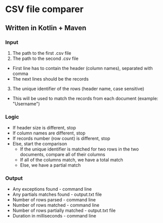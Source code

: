 # CSV file comparer
## Written in Kotlin + Maven
### Input
1. The path to the first .csv file
2. The path to the second .csv file
* First line has to contain the header (column names), separated with comma
* The next lines should be the records
3. The unique identifier of the rows (header name, case sensitive)
* This will be used to match the records from each document (example: "Username")
### Logic
* If header size is different, stop
* If column names are different, stop
* If records number (row count) is different, stop
* Else, start the comparison
    * If the unique identifier is matched for two rows in the two documents, compare all of their columns
    * If all of the columns match, we have a total match
    * Else, we have a partial match
### Output
* Any exceptions found - command line
* Any partials matches found - output.txt file
* Number of rows parsed - command line
* Number of rows matched - command line
* Number of rows partially matched - output.txt file 
* Duration in milliseconds - command line

